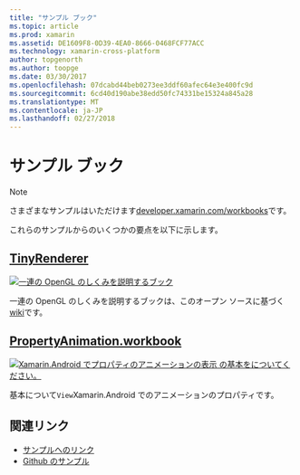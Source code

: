 ```yaml
---
title: "サンプル ブック"
ms.topic: article
ms.prod: xamarin
ms.assetid: DE1609F8-0D39-4EA0-8666-0468FCF77ACC
ms.technology: xamarin-cross-platform
author: topgenorth
ms.author: toopge
ms.date: 03/30/2017
ms.openlocfilehash: 07dcabd44beb0273ee3ddf60afec64e3e400fc9d
ms.sourcegitcommit: 6cd40d190abe38edd50fc74331be15324a845a28
ms.translationtype: MT
ms.contentlocale: ja-JP
ms.lasthandoff: 02/27/2018
---
```

# <a name="sample-workbooks"></a>サンプル ブック

> [!NOTE]
> さまざまなサンプルはいただけます[developer.xamarin.com/workbooks](https://developer.xamarin.com/workbooks/)です。

これらのサンプルからのいくつかの要点を以下に示します。

## <a name="tinyrenderertinyrenderermd"></a>[TinyRenderer](tinyrenderer.md)

[![](images/tinyrenderer-sml.png "一連の OpenGL のしくみを説明するブック")](images/tinyrenderer-sml-orig.png)

一連の OpenGL のしくみを説明するブックは、このオープン ソースに基づく[wiki](https://github.com/ssloy/tinyrenderer/wiki/)です。

[](tinyrenderer.md)




## <a name="propertyanimationworkbookhttpsdeveloperxamarincomworkbooksandroiduser-interfacepropertyanimationworkbook"></a>[PropertyAnimation.workbook](https://developer.xamarin.com/workbooks/android/user-interface/PropertyAnimation.workbook)

[![](images/android-property-view-sml.png "Xamarin.Android でプロパティのアニメーションの表示 の基本をについてください。")](images/android-property-view.png)

基本について`View`Xamarin.Android でのアニメーションのプロパティです。


<!--[![](images/skia0-sml.png "Android")](images/skia0.png)

SkiaSharp provides a powerful C# API for doing 2D graphics. See how to use Skia to draw in your apps.-->


## <a name="related-links"></a>関連リンク

- [サンプルへのリンク](https://developer.xamarin.com/workbooks)
- [Github のサンプル](https://github.com/xamarin/workbooks)
